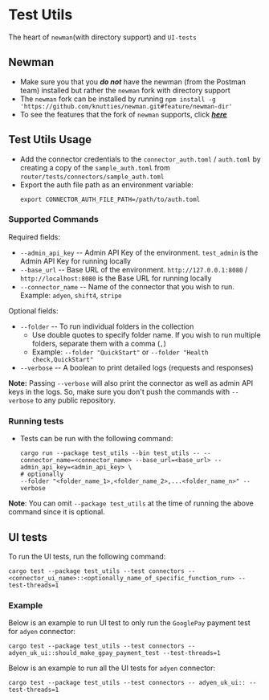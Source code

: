# Test Utils

The heart of `newman`(with directory support) and `UI-tests`

## Newman

- Make sure you that you _**do not**_ have the newman (from the Postman team) installed but rather the `newman` fork with directory support
- The `newman` fork can be installed by running `npm install -g 'https://github.com/knutties/newman.git#feature/newman-dir'`
- To see the features that the fork of `newman` supports, click [_**here**_](https://github.com/knutties/newman/blob/feature/newman-dir/DIR_COMMANDS.md)

## Test Utils Usage

- Add the connector credentials to the `connector_auth.toml` / `auth.toml` by creating a copy of the `sample_auth.toml` from `router/tests/connectors/sample_auth.toml`
- Export the auth file path as an environment variable:
  ```shell
  export CONNECTOR_AUTH_FILE_PATH=/path/to/auth.toml
  ```

### Supported Commands

Required fields:

- `--admin_api_key` -- Admin API Key of the environment. `test_admin` is the Admin API Key for running locally
- `--base_url` -- Base URL of the environment. `http://127.0.0.1:8080` / `http://localhost:8080` is the Base URL for running locally
- `--connector_name` -- Name of the connector that you wish to run. Example: `adyen`, `shift4`, `stripe`

Optional fields:

- `--folder` -- To run individual folders in the collection
  - Use double quotes to specify folder name. If you wish to run multiple folders, separate them with a comma (`,`)
  - Example: `--folder "QuickStart"` or `--folder "Health check,QuickStart"`
- `--verbose` -- A boolean to print detailed logs (requests and responses)

**Note:** Passing `--verbose` will also print the connector as well as admin API keys in the logs. So, make sure you don't push the commands with `--verbose` to any public repository.

### Running tests

- Tests can be run with the following command:
  ```shell
  cargo run --package test_utils --bin test_utils -- --connector_name=<connector_name> --base_url=<base_url> --admin_api_key=<admin_api_key> \
  # optionally
  --folder "<folder_name_1>,<folder_name_2>,...<folder_name_n>" --verbose
  ```

**Note**: You can omit `--package test_utils` at the time of running the above command since it is optional.

## UI tests

To run the UI tests, run the following command:

```shell
cargo test --package test_utils --test connectors -- <connector_ui_name>::<optionally_name_of_specific_function_run> --test-threads=1
```

### Example

Below is an example to run UI test to only run the `GooglePay` payment test for `adyen` connector:

```shell
cargo test --package test_utils --test connectors -- adyen_uk_ui::should_make_gpay_payment_test --test-threads=1
```

Below is an example to run all the UI tests for `adyen` connector:

```shell
cargo test --package test_utils --test connectors -- adyen_uk_ui:: --test-threads=1
```

